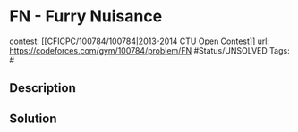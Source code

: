 # FN - Furry Nuisance

contest: [[CFICPC/100784/100784|2013-2014 CTU Open Contest]]
url: https://codeforces.com/gym/100784/problem/FN
#Status/UNSOLVED
Tags: #

## Description

## Solution

